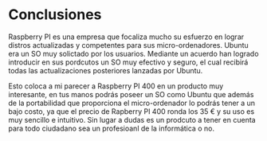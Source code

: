 # Conclusiones
Raspberry PI es una empresa que focaliza mucho su esfuerzo en lograr distros actualizadas y competentes para sus micro-ordenadores. Ubuntu era un SO muy solictado por los usuarios. Mediante un acuerdo han logrado introducir en sus pordcutos un SO muy efectivo y seguro, el cual recibirá todas las actualizaciones posteriores lanzadas por Ubuntu.

Esto coloca a mi parecer a Raspberry PI 400 en un producto muy interesante, en tus manos podrás poseer un SO como Ubuntu que además de la portabilidad que proporciona el micro-ordenador lo podrás tener a un bajo costo, ya que el precio de Rapberry PI 400 ronda los 35 € y su uso es muy sencillo e intuitivo. Sin lugar a dudas es un prodcuto a tener en cuenta para todo ciudadano sea un profesioanl de la informática o no.
